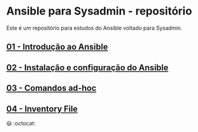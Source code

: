 # Ansible para Sysadmin - repositório

Este é um repositório para estudos do Ansible voltado para Sysadmin.

## [ 01 - Introdução ao Ansible ](ansible01/ansible01.md)

## [ 02 - Instalação e configuração do Ansible ](ansible02/ansible02.md)

## [ 03 - Comandos ad-hoc ](ansible03/ansible03.md)

## [ 04 - Inventory File ](ansible04/ansible04.md)

:smiley:
:octocat: